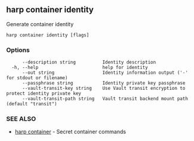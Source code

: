 ## harp container identity

Generate container identity

```
harp container identity [flags]
```

### Options

```
      --description string          Identity description
  -h, --help                        help for identity
      --out string                  Identity information output ('-' for stdout or filename)
      --passphrase string           Identity private key passphrase
      --vault-transit-key string    Use Vault transit encryption to protect identity private key
      --vault-transit-path string   Vault transit backend mount path (default "transit")
```

### SEE ALSO

* [harp container](harp_container.md)	 - Secret container commands

